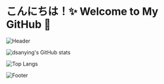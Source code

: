 # こんにちは！✨ Welcome to My GitHub 🌸  

![Header](https://capsule-render.vercel.app/api?type=waving&color=gradient&height=300&section=header&text=dsanying's%20GitHub!&fontAlign=50&fontAlignY=40&fontSize=50&desc=二次元与代码的世界&descAlign=50&descAlignY=60)

![dsanying's GitHub stats](https://github-readme-stats.vercel.app/api?username=dsanying&count_private=true&show_icons=true&theme=dark)

![Top Langs](https://github-readme-stats.vercel.app/api/top-langs/?username=dsanying&layout=compact)

![Footer](https://capsule-render.vercel.app/api?type=waving&section=footer&color=gradient&height=150)

